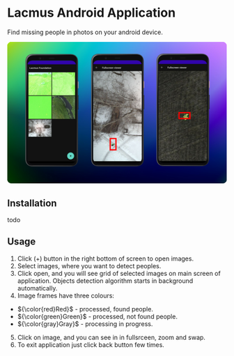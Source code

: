 # Lacmus Android Application 

Find missing people in photos on your android device. 

![Lacmus application screen preview](doc/lacmus_app_preview.png)

## Installation

todo

## Usage

1. Click (+) button in the right bottom of screen to open images. 
2. Select images, where you want to detect peoples. 
3. Click open, and you will see grid of selected images on main screen of application. Objects detection algorithm starts in background automatically. 
4. Image frames have three colours: 
- ${\color{red}Red}$ - processed, found people. 
- ${\color{green}Green}$ - processed, not found people. 
- ${\color{gray}Gray}$ - processing in progress.
5. Click on image, and you can see in in fullsrceen, zoom and swap. 
6. To exit application just click back button few times. 

